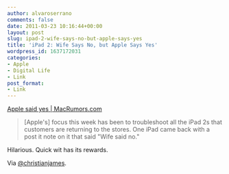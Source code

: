 ```yaml
---
author: alvaroserrano
comments: false
date: 2011-03-23 10:16:44+00:00
layout: post
slug: ipad-2-wife-says-no-but-apple-says-yes
title: 'iPad 2: Wife Says No, but Apple Says Yes'
wordpress_id: 1637172031
categories:
- Apple
- Digital Life
- Link
post_format:
- Link
---
```


[Apple said yes | MacRumors.com](http://www.macrumors.com/2011/03/18/ipad-2-wife-says-no-but-apple-says-yes/)


<blockquote>[Apple's] focus this week has been to troubleshoot all the iPad 2s that customers are returning to the stores. One iPad came back with a post it note on it that said "Wife said no."</blockquote>


Hilarious. Quick wit has its rewards.

Via [@christianjames](https://twitter.com/#!/christianjames).
